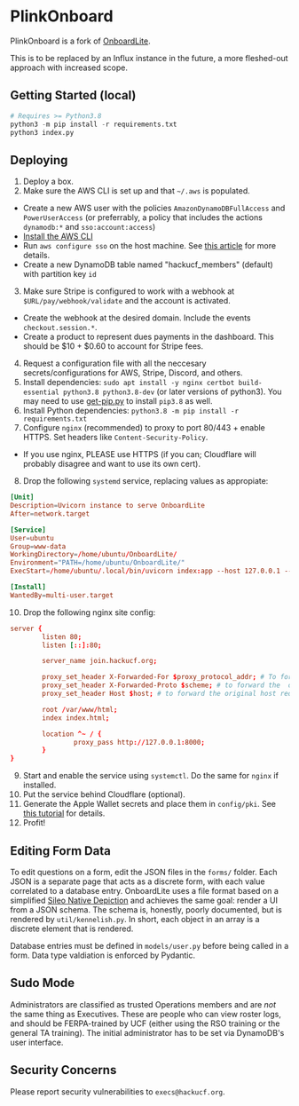 # PlinkOnboard

PlinkOnboard is a fork of [OnboardLite](https://github.com/hackucf/OnboardLite).

This is to be replaced by an Influx instance in the future, a more fleshed-out approach with increased scope.

## Getting Started (local)
```py
# Requires >= Python3.8
python3 -m pip install -r requirements.txt
python3 index.py
```

## Deploying

1. Deploy a box.
2. Make sure the AWS CLI is set up and that `~/.aws` is populated.
- Create a new AWS user with the policies `AmazonDynamoDBFullAccess` and `PowerUserAccess` (or preferrably, a policy that includes the actions `dynamodb:*` and `sso:account:access`)
- [Install the AWS CLI](https://docs.aws.amazon.com/cli/latest/userguide/getting-started-install.html)
- Run `aws configure sso` on the host machine. See [this article](https://docs.aws.amazon.com/cli/latest/userguide/sso-configure-profile-token.html) for more details.
- Create a new DynamoDB table named "hackucf_members" (default) with partition key `id`
3. Make sure Stripe is configured to work with a webhook at `$URL/pay/webhook/validate` and the account is activated.
- Create the webhook at the desired domain. Include the events `checkout.session.*`.
- Create a product to represent dues payments in the dashboard. This should be $10 + $0.60 to account for Stripe fees.
4. Request a configuration file with all the neccesary secrets/configurations for AWS, Stripe, Discord, and others.
5. Install dependencies: `sudo apt install -y nginx certbot build-essential python3.8 python3.8-dev` (or later versions of python3). You may need to use [get-pip.py](https://bootstrap.pypa.io/get-pip.py) to install `pip3.8` as well.
6. Install Python dependencies: `python3.8 -m pip install -r requirements.txt`
7. Configure `nginx` (recommended) to proxy to port 80/443 + enable HTTPS. Set headers like `Content-Security-Policy`.
- If you use nginx, PLEASE use HTTPS (if you can; Cloudflare will probably disagree and want to use its own cert).
8. Drop the following `systemd` service, replacing values as appropiate:
```conf
[Unit]
Description=Uvicorn instance to serve OnboardLite
After=network.target

[Service]
User=ubuntu
Group=www-data
WorkingDirectory=/home/ubuntu/OnboardLite/
Environment="PATH=/home/ubuntu/OnboardLite/"
ExecStart=/home/ubuntu/.local/bin/uvicorn index:app --host 127.0.0.1 --port 8000 --workers 2

[Install]
WantedBy=multi-user.target
```
10. Drop the following nginx site config:
```conf
server {
        listen 80;
        listen [::]:80;

        server_name join.hackucf.org;

        proxy_set_header X-Forwarded-For $proxy_protocol_addr; # To forward the original client's IP address
        proxy_set_header X-Forwarded-Proto $scheme; # to forward the  original protocol (HTTP or HTTPS)
        proxy_set_header Host $host; # to forward the original host requested by the client

        root /var/www/html;
        index index.html;

        location ^~ / {
                proxy_pass http://127.0.0.1:8000;
        }
}
```
9. Start and enable the service using `systemctl`. Do the same for `nginx` if installed.
10. Put the service behind Cloudflare (optional).
11. Generate the Apple Wallet secrets and place them in `config/pki`. See [this tutorial](https://github.com/alexandercerutti/passkit-generator/wiki/Generating-Certificates) for details.
12. Profit!

## Editing Form Data

To edit questions on a form, edit the JSON files in the `forms/` folder. Each JSON is a separate page that acts as a discrete form, with each value correlated to a database entry. OnboardLite uses a file format based on a simplified [Sileo Native Depiction](https://developer.getsileo.app/native-depictions) and achieves the same goal: render a UI from a JSON schema. The schema is, honestly, poorly documented, but is rendered by `util/kennelish.py`. In short, each object in an array is a discrete element that is rendered.

Database entries must be defined in `models/user.py` before being called in a form. Data type valdiation is enforced by Pydantic.

## Sudo Mode

Administrators are classified as trusted Operations members and are *not* the same thing as Executives. These are people who can view roster logs, and should be FERPA-trained by UCF (either using the RSO training or the general TA training). The initial administrator has to be set via DynamoDB's user interface.

## Security Concerns

Please report security vulnerabilities to `execs@hackucf.org`.
